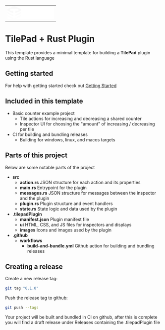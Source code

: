 <table>
<tr>
<td>
<img src="https://github.com/TilePad/tilepad-desktop/raw/main/assets/tilepad-logo.svg" width="150px">
</td>
</tr>
</table>

# TilePad + Rust Plugin

This template provides a minimal template for building a **TilePad** plugin using the Rust language

## Getting started

For help with getting started check out [Getting Started](https://tilepad.pages.dev/plugins/getting-started/)

## Included in this template

- Basic counter example project
    - Tile actions for increasing and decreasing a shared counter
    - Inspector UI for choosing the "amount" of increasing / decreasing per tile
- CI for building and bundling releases
    - Building for windows, linux, and macos targets

## Parts of this project

Below are some notable parts of the project

- **src**
    - **action.rs** JSON structure for each action and its properties
    - **main.rs** Entrypoint for the plugin
    - **messages.rs** JSON structure for messages between the inspector and the plugin
    - **plugin.rs** Plugin structure and event handlers
    - **state.rs** State logic and data used by the plugin
- **.tilepadPlugin**
    - **manifest.json** Plugin manifest file
    - **ui** HTML, CSS, and JS files for inspectors and displays
    - **images** Icons and images used by the plugin
- **.github**
    - **workflows**
        - **build-and-bundle.yml** Github action for building and bundling releases

## Creating a release

Create a new release tag:

```sh
git tag "0.1.0"
```

Push the release tag to github:

```sh
git push --tags
```

Your project will be built and bundled in CI on github, after this is complete you will find a draft
release under Releases containing the .tilepadPlugin file
